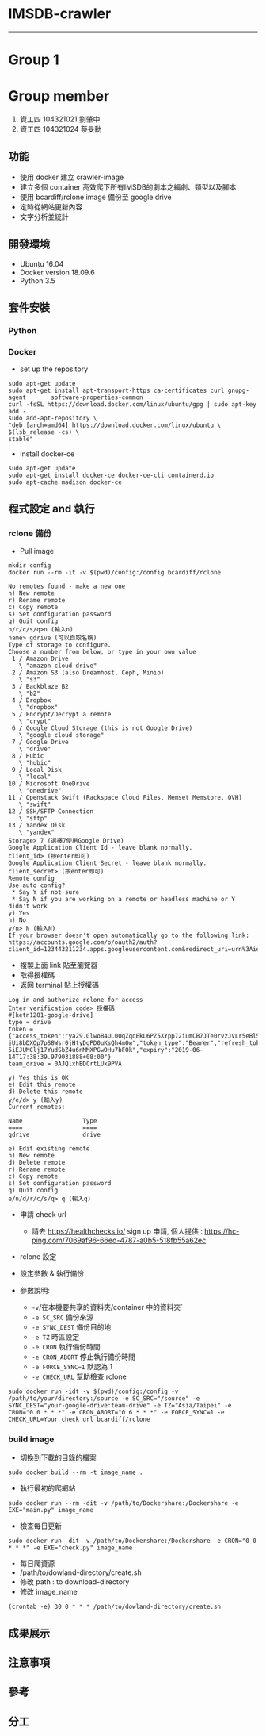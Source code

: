 # IMSDB-crawler
---
# Group 1
# Group member
1. 資工四 104321021 劉肇中
2. 資工四 104321024 蔡旻勳

## 功能
- 使用 docker 建立 crawler-image
- 建立多個 container 高效爬下所有IMSDB的劇本之編劇、類型以及腳本
- 使用 bcardiff/rclone image 備份至 google drive
- 定時從網站更新內容
- 文字分析並統計

## 開發環境
- Ubuntu 16.04
- Docker version 18.09.6
- Python 3.5

## 套件安裝
### Python
### Docker
- set up the repository
```
sudo apt-get update
sudo apt-get install apt-transport-https ca-certificates curl gnupg-agent       software-properties-common
curl -fsSL https://download.docker.com/linux/ubuntu/gpg | sudo apt-key add -
sudo add-apt-repository \
"deb [arch=amd64] https://download.docker.com/linux/ubuntu \
$(lsb_release -cs) \
stable"

```
- install docker-ce
```
sudo apt-get update
sudo apt-get install docker-ce docker-ce-cli containerd.io
sudo apt-cache madison docker-ce
```

## 程式設定 and 執行
### rclone 備份
- Pull image
```
mkdir config
docker run --rm -it -v $(pwd)/config:/config bcardiff/rclone
```
```
No remotes found - make a new one
n) New remote
r) Rename remote
c) Copy remote
s) Set configuration password
q) Quit config
n/r/c/s/q>n (輸入n)
name> gdrive (可以自取名稱)
Type of storage to configure.
Choose a number from below, or type in your own value
 1 / Amazon Drive
   \ "amazon cloud drive"
 2 / Amazon S3 (also Dreamhost, Ceph, Minio)
   \ "s3"
 3 / Backblaze B2
   \ "b2"
 4 / Dropbox
   \ "dropbox"
 5 / Encrypt/Decrypt a remote
   \ "crypt"
 6 / Google Cloud Storage (this is not Google Drive)
   \ "google cloud storage"
 7 / Google Drive
   \ "drive"
 8 / Hubic
   \ "hubic"
 9 / Local Disk
   \ "local"
10 / Microsoft OneDrive
   \ "onedrive"
11 / Openstack Swift (Rackspace Cloud Files, Memset Memstore, OVH)
   \ "swift"
12 / SSH/SFTP Connection
   \ "sftp"
13 / Yandex Disk
   \ "yandex"
Storage> 7 (選擇7使用Google Drive)
Google Application Client Id - leave blank normally.
client_id> (按enter即可)
Google Application Client Secret - leave blank normally.
client_secret> (按enter即可)
Remote config
Use auto config?
 * Say Y if not sure
 * Say N if you are working on a remote or headless machine or Y didn't work
y) Yes
n) No
y/n> N (輸入N)
If your browser doesn't open automatically go to the following link: https://accounts.google.com/o/oauth2/auth?client_id=123443211234.apps.googleusercontent.com&redirect_uri=urn%3Aietf%3Awg%3Aoauth%3A2.0%3Aoob&response_type=code&scope=https%3A%2F%2Fwww.googleapis.com%2Fauth%2Fdrive&state=00024d768aaaaaaaaaa8267
```
- 複製上面 link 貼至瀏覽器
- 取得授權碼
- 返回 terminal 貼上授權碼
```
Log in and authorize rclone for access
Enter verification code> 授權碼
#[ketn1201-google-drive]
type = drive
token = {"access_token":"ya29.GlwoB4UL0OqZqqEkL6PZ5XYpp72iumCB7JTe0rvzJVLr5eBl50HBjDfp3rind11LX1ywqGVFtAqYQnIS3EXQxLxmZg-jUi8bDXOp7pS8Wsr0jHtyDgPD0uKsQh4m0w","token_type":"Bearer","refresh_token":"1/7H3aRS9RIHPhMiKJOoL2XcBZ1d4Q-5iEJUMClj17YudSbZ4u6nMMXPGwDHu7bFOk","expiry":"2019-06-14T17:38:39.979031888+08:00"}
team_drive = 0AJQlxhBDCrtLUk9PVA

y) Yes this is OK
e) Edit this remote
d) Delete this remote
y/e/d> y (輸入y)
Current remotes:

Name                 Type
====                 ====
gdrive               drive

e) Edit existing remote
n) New remote
d) Delete remote
r) Rename remote
c) Copy remote
s) Set configuration password
q) Quit config
e/n/d/r/c/s/q> q (輸入q)
```
- 申請 check url
  - 請去 https://healthchecks.io/ sign up 申請, 個人提供 : https://hc-ping.com/7069af96-66ed-4787-a0b5-518fb55a62ec
- rclone 設定

- 設定參數 & 執行備份
- 參數說明:
  - `-v`/在本機要共享的資料夾/container 中的資料夾`
  - `-e SC_SRC` 備份來源
  - `-e SYNC_DEST` 備份目的地
  - `-e TZ` 時區設定
  - `-e CRON` 執行備份時間
  - `-e CRON_ABORT` 停止執行備份時間
  - `-e FORCE_SYNC=1` 默認為 1
  - `-e CHECK_URL` 幫助檢查 rclone
```
sudo docker run -idt -v $(pwd)/config:/config -v /path/to/your/directory:/source -e SC_SRC="/source" -e SYNC_DEST="your-google-drive:team-drive" -e TZ="Asia/Taipei" -e CRON="0 0 * * *" -e CRON_ABORT="0 6 * * *" -e FORCE_SYNC=1 -e CHECK_URL=Your check url bcardiff/rclone
```
### build image
- 切換到下載的目錄的檔案
```
sudo docker build --rm -t image_name .
```
- 執行最初的爬網站
```
sudo docker run --rm -dit -v /path/to/Dockershare:/Dockershare -e EXE="main.py" image_name
```
- 檢查每日更新
```
sudo docker run -dit -v /path/to/Dockershare:/Dockershare -e CRON="0 0 * * *" -e EXE="check.py" image_name
```
- 每日爬資源
 - /path/to/dowland-directory/create.sh
 - 修改 path : to download-directory
 - 修改 image_name
```
(crontab -e) 30 0 * * * /path/to/dowland-directory/create.sh
```

## 成果展示

## 注意事項

## 參考

## 分工


